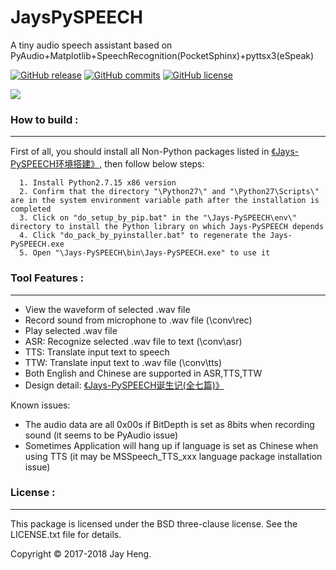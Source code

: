# JaysPySPEECH
A tiny audio speech assistant based on PyAudio+Matplotlib+SpeechRecognition(PocketSphinx)+pyttsx3(eSpeak) 

[![GitHub release](https://img.shields.io/github/release/JayHeng/Jays-PySPEECH.svg)](https://github.com/JayHeng/Jays-PySPEECH/releases/latest) [![GitHub commits](https://img.shields.io/github/commits-since/JayHeng/Jays-PySPEECH/v1.0.0.svg)](https://github.com/JayHeng/Jays-PySPEECH/compare/v1.0.0...master) [![GitHub license](https://img.shields.io/github/license/JayHeng/Jays-PyCOM.svg)](https://github.com/JayHeng/Jays-PyCOM/blob/master/LICENSE.txt)

<img src="http://henjay724.com/image/cnblogs/JaysPySPEECH_overview_github.PNG" style="zoom:100%" />

### How to build :
********************
First of all, you should install all Non-Python packages listed in [《Jays-PySPEECH环境搭建》](https://www.cnblogs.com/henjay724/p/9542690.html), then follow below steps:
```text
  1. Install Python2.7.15 x86 version
  2. Confirm that the directory "\Python27\" and "\Python27\Scripts\" are in the system environment variable path after the installation is completed
  3. Click on "do_setup_by_pip.bat" in the "\Jays-PySPEECH\env\" directory to install the Python library on which Jays-PySPEECH depends
  4. Click "do_pack_by_pyinstaller.bat" to regenerate the Jays-PySPEECH.exe
  5. Open "\Jays-PySPEECH\bin\Jays-PySPEECH.exe" to use it
```

### Tool Features :
********************
* View the waveform of selected .wav file
* Record sound from microphone to .wav file (\conv\rec)
* Play selected .wav file
* ASR: Recognize selected .wav file to text (\conv\asr)
* TTS: Translate input text to speech
* TTW: Translate input text to .wav file (\conv\tts)
* Both English and Chinese are supported in ASR,TTS,TTW
* Design detail: [《Jays-PySPEECH诞生记(全七篇)》](https://www.cnblogs.com/henjay724/p/9541867.html)

Known issues:
* The audio data are all 0x00s if BitDepth is set as 8bits when recording sound (it seems to be PyAudio issue)
* Sometimes Application will hang up if language is set as Chinese when using TTS (it may be MSSpeech_TTS_xxx language package installation issue)

### License :
********************
This package is licensed under the BSD three-clause license. See the LICENSE.txt file for details.

Copyright © 2017-2018 Jay Heng.
